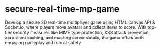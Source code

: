 # secure-real-time-mp-game
Develop a secure 2D real-time multiplayer game using HTML Canvas API &amp; Socket.io, where players move avatars and collect items to score. With top-tier security measures like MIME type protection, XSS attack prevention, zero client caching, and masking server details, the game offers both engaging gameplay and robust safety.
